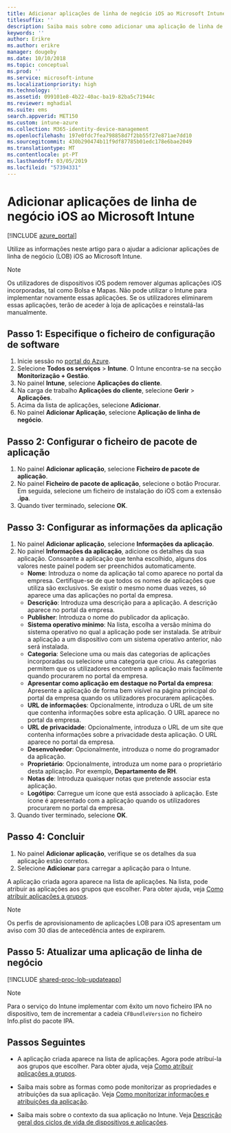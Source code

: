 ```yaml
---
title: Adicionar aplicações de linha de negócio iOS ao Microsoft Intune
titlesuffix: ''
description: Saiba mais sobre como adicionar uma aplicação de linha de negócio (LOB) iOS ao Microsoft Intune.
keywords: ''
author: Erikre
ms.author: erikre
manager: dougeby
ms.date: 10/10/2018
ms.topic: conceptual
ms.prod: ''
ms.service: microsoft-intune
ms.localizationpriority: high
ms.technology: ''
ms.assetid: 099101e8-4b22-40ac-ba19-82ba5c71944c
ms.reviewer: mghadial
ms.suite: ems
search.appverid: MET150
ms.custom: intune-azure
ms.collection: M365-identity-device-management
ms.openlocfilehash: 197e0fdc7fea798858d7f2bb55f27e871ae7dd10
ms.sourcegitcommit: 430b290474b11f9df87785b01edc178e6bae2049
ms.translationtype: MT
ms.contentlocale: pt-PT
ms.lasthandoff: 03/05/2019
ms.locfileid: "57394331"
---
```

# <a name="add-an-ios-line-of-business-app-to-microsoft-intune"></a>Adicionar aplicações de linha de negócio iOS ao Microsoft Intune

[!INCLUDE [azure_portal](./includes/azure_portal.md)]

Utilize as informações neste artigo para o ajudar a adicionar aplicações de linha de negócio (LOB) iOS ao Microsoft Intune.

>[!NOTE]
>Os utilizadores de dispositivos iOS podem remover algumas aplicações iOS incorporadas, tal como Bolsa e Mapas. Não pode utilizar o Intune para implementar novamente essas aplicações. Se os utilizadores eliminarem essas aplicações, terão de aceder à loja de aplicações e reinstalá-las manualmente.

## <a name="step-1-specify-the-software-setup-file"></a>Passo 1: Especifique o ficheiro de configuração de software

1. Inicie sessão no [portal do Azure](https://portal.azure.com).
2. Selecione **Todos os serviços** > **Intune**. O Intune encontra-se na secção **Monitorização + Gestão**.
3. No painel **Intune**, selecione **Aplicações do cliente**.
4. Na carga de trabalho **Aplicações do cliente**, selecione **Gerir** > **Aplicações**.
5. Acima da lista de aplicações, selecione **Adicionar**.
6. No painel **Adicionar Aplicação**, selecione **Aplicação de linha de negócio**.

## <a name="step-2-configure-the-app-package-file"></a>Passo 2: Configurar o ficheiro de pacote de aplicação

1. No painel **Adicionar aplicação**, selecione **Ficheiro de pacote de aplicação**.
2. No painel **Ficheiro de pacote de aplicação**, selecione o botão Procurar. Em seguida, selecione um ficheiro de instalação do iOS com a extensão **.ipa**.
3. Quando tiver terminado, selecione **OK**.


## <a name="step-3-configure-app-information"></a>Passo 3: Configurar as informações da aplicação

1. No painel **Adicionar aplicação**, selecione **Informações da aplicação**.
2. No painel **Informações da aplicação**, adicione os detalhes da sua aplicação. Consoante a aplicação que tenha escolhido, alguns dos valores neste painel podem ser preenchidos automaticamente.
    - **Nome**: Introduza o nome da aplicação tal como aparece no portal da empresa. Certifique-se de que todos os nomes de aplicações que utiliza são exclusivos. Se existir o mesmo nome duas vezes, só aparece uma das aplicações no portal da empresa.
    - **Descrição**: Introduza uma descrição para a aplicação. A descrição aparece no portal da empresa.
    - **Publisher**: Introduza o nome do publicador da aplicação.
    - **Sistema operativo mínimo**: Na lista, escolha a versão mínima do sistema operativo no qual a aplicação pode ser instalada. Se atribuir a aplicação a um dispositivo com um sistema operativo anterior, não será instalada.
    - **Categoria**: Selecione uma ou mais das categorias de aplicações incorporadas ou selecione uma categoria que criou. As categorias permitem que os utilizadores encontrem a aplicação mais facilmente quando procurarem no portal da empresa.
    - **Apresentar como aplicação em destaque no Portal da empresa**: Apresente a aplicação de forma bem visível na página principal do portal da empresa quando os utilizadores procurarem aplicações.
    - **URL de informações**: Opcionalmente, introduza o URL de um site que contenha informações sobre esta aplicação. O URL aparece no portal da empresa.
    - **URL de privacidade**: Opcionalmente, introduza o URL de um site que contenha informações sobre a privacidade desta aplicação. O URL aparece no portal da empresa.
    - **Desenvolvedor**: Opcionalmente, introduza o nome do programador da aplicação.
    - **Proprietário**: Opcionalmente, introduza um nome para o proprietário desta aplicação. Por exemplo, **Departamento de RH**.
    - **Notas de**: Introduza quaisquer notas que pretende associar esta aplicação.
    - **Logótipo**: Carregue um ícone que está associado à aplicação. Este ícone é apresentado com a aplicação quando os utilizadores procurarem no portal da empresa.
3. Quando tiver terminado, selecione **OK**.

## <a name="step-4-finish-up"></a>Passo 4: Concluir

1. No painel **Adicionar aplicação**, verifique se os detalhes da sua aplicação estão corretos.
2. Selecione **Adicionar** para carregar a aplicação para o Intune.

A aplicação criada agora aparece na lista de aplicações. Na lista, pode atribuir as aplicações aos grupos que escolher. Para obter ajuda, veja [Como atribuir aplicações a grupos](apps-deploy.md).

> [!NOTE]
> Os perfis de aprovisionamento de aplicações LOB para iOS apresentam um aviso com 30 dias de antecedência antes de expirarem.

## <a name="step-5-update-a-line-of-business-app"></a>Passo 5: Atualizar uma aplicação de linha de negócio

[!INCLUDE [shared-proc-lob-updateapp](./includes/shared-proc-lob-updateapp.md)]

> [!NOTE]
> Para o serviço do Intune implementar com êxito um novo ficheiro IPA no dispositivo, tem de incrementar a cadeia `CFBundleVersion` no ficheiro Info.plist do pacote IPA.

## <a name="next-steps"></a>Passos Seguintes

- A aplicação criada aparece na lista de aplicações. Agora pode atribuí-la aos grupos que escolher. Para obter ajuda, veja [Como atribuir aplicações a grupos](apps-deploy.md).

- Saiba mais sobre as formas como pode monitorizar as propriedades e atribuições da sua aplicação. Veja [Como monitorizar informações e atribuições da aplicação](apps-monitor.md).

- Saiba mais sobre o contexto da sua aplicação no Intune. Veja [Descrição geral dos ciclos de vida de dispositivos e aplicações](introduction-device-app-lifecycles.md).
